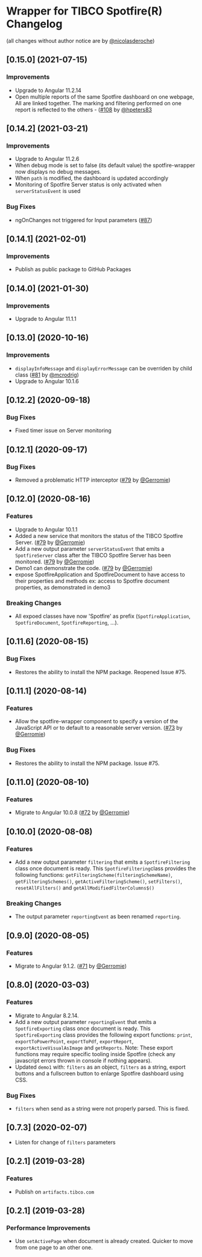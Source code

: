 Wrapper for TIBCO Spotfire(R) Changelog
===

(all changes without author notice are by [@nicolasderoche](https://github.com/nicolasderoche))

<a name="0.15.0"></a>
## [0.15.0] (2021-07-15)

### Improvements
 * Upgrade to Angular 11.2.14
 * Open multiple reports of the same Spotfire dashboard on one webpage, All are linked together. The marking and filtering performed on one report is reflected to the others - ([#108](https://github.com/TIBCOSoftware/spotfire-wrapper/pull/108) by [@hpeters83](https://github.com/hpeters83)

<a name="0.14.2"></a>
## [0.14.2] (2021-03-21)

### Improvements
 * Upgrade to Angular 11.2.6
 * When debug mode is set to false (its default value) the spotfire-wrapper now displays no debug messages.
 * When `path` is modified, the dashboard is updated accordingly
 * Monitoring of Spotfire Server status is only activated when `serverStatusEvent` is used

### Bug Fixes
 * ngOnChanges not triggered for Input parameters ([#87](https://github.com/TIBCOSoftware/spotfire-wrapper/issues/87))

<a name="0.14.1"></a>
## [0.14.1] (2021-02-01)

### Improvements
 * Publish as public package to GitHub Packages

<a name="0.14.0"></a>
## [0.14.0] (2021-01-30)

### Improvements
 * Upgrade to Angular 11.1.1


<a name="0.13.0"></a>
## [0.13.0] (2020-10-16)

### Improvements
 * `displayInfoMessage` and `displayErrorMessage` can be overriden by child class ([#81](https://github.com/TIBCOSoftware/spotfire-wrapper/pull/82) by [@mcrodrig](https://github.com/mcrodrig)) 
 * Upgrade to Angular 10.1.6

<a name="0.12.2"></a>
## [0.12.2] (2020-09-18)

### Bug Fixes
 * Fixed timer issue on Server monitoring

<a name="0.12.1"></a>
## [0.12.1] (2020-09-17)

### Bug Fixes
 * Removed a problematic HTTP interceptor ([#79](https://github.com/TIBCOSoftware/spotfire-wrapper/pull/79) by [@Gerromie](https://github.com/Gerromie))

<a name="0.12.0"></a>
## [0.12.0] (2020-08-16)

### Features
 * Upgrade to Angular 10.1.1
 * Added a new service that monitors the status of the TIBCO Spotfire Server. ([#79](https://github.com/TIBCOSoftware/spotfire-wrapper/pull/79) by [@Gerromie](https://github.com/Gerromie))
 * Add a new output parameter `serverStatusEvent` that emits a `SpotfireServer` class after the TIBCO Spotfire Server has been monitored. ([#79](https://github.com/TIBCOSoftware/spotfire-wrapper/pull/79) by [@Gerromie](https://github.com/Gerromie))
 * Demo1 can demonstrate the code. ([#79](https://github.com/TIBCOSoftware/spotfire-wrapper/pull/79) by [@Gerromie](https://github.com/Gerromie))
 * expose SpotfireApplication and SpotfireDocument to have access to their properties and methods 
   ex: access to Spotfire document properties, as demonstrated in demo3

### Breaking Changes
 * All expoed classes have now 'Spotfire' as prefix (`SpotfireApplication`, `SpotfireDocument`, `SpotfireReporting`, ...).

<a name="0.11.6"></a>
## [0.11.6] (2020-08-15)

### Bug Fixes
 * Restores the ability to install the NPM package. Reopened Issue #75.

<a name="0.11.1"></a>
## [0.11.1] (2020-08-14)

### Features
 * Allow the spotfire-wrapper component to specify a version of the JavaScript API or to default to a reasonable server version. ([#73](https://github.com/TIBCOSoftware/spotfire-wrapper/pull/73) by [@Gerromie](https://github.com/Gerromie))

### Bug Fixes
 * Restores the ability to install the NPM package. Issue #75.

<a name="0.11.0"></a>
## [0.11.0] (2020-08-10)

### Features
 * Migrate to Angular 10.0.8 ([#72](https://github.com/TIBCOSoftware/spotfire-wrapper/pull/72) by [@Gerromie](https://github.com/Gerromie))

<a name="0.10.0"></a>
## [0.10.0] (2020-08-08)

### Features
 * Add a new output parameter `filtering` that emits a `SpotfireFiltering` class  once document is ready.
   This `SpotfireFiltering`class provides the following functions: `getFilteringScheme(filteringSchemeName)`, `getFilteringSchemes()`, `getActiveFilteringScheme()`, `setFilters()`, `resetAllFilters()` and `getAllModifiedFilterColumns$()`

### Breaking Changes
 * The output parameter `reportingEvent` as been renamed `reporting`.

<a name="0.9.0"></a>
## [0.9.0] (2020-08-05)

### Features
 * Migrate to Angular 9.1.2. ([#71](https://github.com/TIBCOSoftware/spotfire-wrapper/pull/71) by [@Gerromie](https://github.com/Gerromie))

<a name="0.8.0"></a>
## [0.8.0] (2020-03-03)

### Features
 * Migrate to Angular 8.2.14.
 * Add a new output parameter `reportingEvent` that emits a `SpotfireExporting` class once document is ready.
   This `SpotfireExporting` class provides the following export functions: `print`, `exportToPowerPoint`, `exportToPdf`, `exportReport`, `exportActiveVisualAsImage` and `getReports`. Note: These export functions may require specific tooling inside Spotfire (check any javascript errors thrown in console if nothing appears).
 * Updated `demo1` with: `filters` as an object, `filters` as a string, export buttons and a fullscreen button to enlarge Spotfire dashboard using CSS.
### Bug Fixes
 * `filters` when send as a string were not properly parsed. This is fixed.

<a name="0.7.3"></a>
## [0.7.3] (2020-02-07)
 * Listen for change of `filters` parameters

<a name="0.2.1"></a>
## [0.2.1] (2019-03-28)

### Features
 * Publish on `artifacts.tibco.com`

<a name="0.1.0"></a>
## [0.2.1] (2019-03-28)

### Performance Improvements
 * Use `setActivePage` when document is already created. Quicker to move from one page to an other one.
